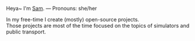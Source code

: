 Heya~ I'm [Sam](https://sam302.de). — Pronouns: she/her

In my free-time I create (mostly) open-source projects.\
Those projects are most of the time focused on the topics of simulators and public transport.
